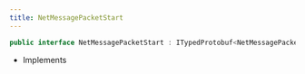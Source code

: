 ```yaml
---
title: NetMessagePacketStart
---
```


```csharp
public interface NetMessagePacketStart : ITypedProtobuf<NetMessagePacketStart>, INativeHandle
```

- Implements

